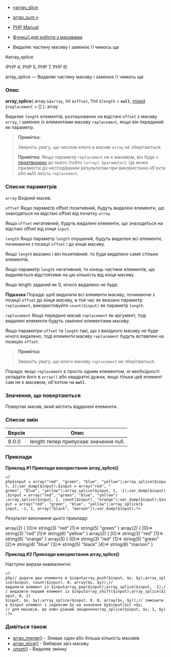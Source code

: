 - [«array_slice](function.array-slice.md)
- [array_sum »](function.array-sum.md)

- [PHP Manual](index.md)
- [Функції для роботи з масивами](ref.array.md)
- Видаляє частину масиву і замінює її чимось ще

#array_splice

(PHP 4, PHP 5, PHP 7, PHP 8)

array_splice — Видаляє частину масиву і замінює її чимось ще

### Опис

**array_splice**(
array `&$array`,
int `$offset`,
?int `$length` = **`null`**,
[mixed](language.types.declarations.md#language.types.declarations.mixed)
`$replacement` = []
): array

Видаляє `length` елементів, розташованих на відстані `offset` з
масиву `array`, і замінює їх елементами масиву `replacement`, якщо він
переданий як параметр.

> **Примітка**:
>
> Зверніть увагу, що числові ключі в масиві `array` не
> зберігаються.

> **Примітка**: Якщо параметр `replacement` не є масивом, він
> буде > [перетворено](language.types.array.md#language.types.array.casting)
> до нього (тобто `(array) $parameter`). Це може призвести до
> несподіваним результатам при використанні об'єкта або **`null`**
> якість `replacement`.

### Список параметрів

`array`
Вхідний масив.

`offset`
Якщо параметр offset позитивний, будуть видалені елементи,
що знаходяться на відстані offset від початку `array`.

Якщо `offset` негативний, будуть видалені елементи, що знаходяться на
відстані offset від кінця `input`.

`length`
Якщо параметр `length` опущений, будуть видалені всі елементи, починаючи з
позиції `offset` і до кінця масиву.

Якщо `length` вказано і він позитивний, то буде видалено саме стільки
елементів.

Якщо параметр `length` негативний, то кінець частини елементів, що видаляється
відстоятиме на цю кількість від кінця масиву.

Якщо length заданий як 0, нічого видалено не буде.

**Підказка**
Порада: щоб видалити всі елементи масиву, починаючи з позиції
`offset` до кінця масиву, в той час як вказано параметр `replacement`,
використовуйте `count($input)` як параметр `length`.

`replacement`
Якщо передано масив `replacement` як аргумент, тоді видалені
елементи будуть замінені елементами масиву.

Якщо параметри `offset` та `length` такі, що з вихідного масиву не
буде нічого видалено, тоді елементи масиву `replacement` будуть
вставлені на позицію `offset`.

> **Примітка**:
>
> Зверніть увагу, що ключі масиву `replacement` не зберігаються.

Порада: якщо `replacement` є просто одним елементом, ні
необхідності укладати його в `array()` або квадратні дужки, якщо
тільки цей елемент сам не є масивом, об'єктом чи **`null`**.

### Значення, що повертаються

Повертає масив, який містить віддалені елементи.

### Список змін

| Версія | Опис                                  |
| ------ | ------------------------------------- |
| 8.0.0  | length тепер припускає значення null. |

### Приклади

**Приклад #1 Приклади використання **array_splice()****

` <?php$input = array("red", "green", "blue", "yellow");array_splice($input, 2);var_dump($input);$input = array("red", " green", "blue", "yellow");array_splice($input, 1, -1);var_dump($input);$input = array("red", "green", "blue", "yellow") ;array_splice($input, 1, count($input), "orange");var_dump($input);$input = array("red", "green", "blue", "yellow");array_splice($ input, -1, 1, array("black", "maroon"));var_dump($input);?> `

Результат виконання цього прикладу:

array(2) {
[0]=>
string(3) "red"
[1]=>
string(5) "green"
}
array(2) {
[0]=>
string(3) "red"
[1]=>
string(6) "yellow"
}
array(2) {
[0]=>
string(3) "red"
[1]=>
string(6) "orange"
}
array(5) {
[0]=>
string(3) "red"
[1]=>
string(5) "green"
[2]=>
string(4) "blue"
[3]=>
string(5) "black"
[4]=>
string(6) "maroon"
}

**Приклад #2 Приклади використання **array_splice()****

Наступні вирази еквівалентні:

` <?php// додати два елемента в $inputarray_push($input, $x, $y);array_splice($input, count($input), 0, array($x, $y));//  видалити елемент із $inputarray_pop($input);array_splice($input, -1);// видалити перший елемент із $inputarray_shift($input);array_splice($input, 0, 1) $input, $x, $y);array_splice($input, 0, 0, array($x, $y));// замінити в $input елемент з індексом $x на значення $y$input[$x] =$y; // для масивів, де ключ рівний зміщенняarray_splice($input, $x, 1, $y);?> `

### Дивіться також

- [array_merge()](function.array-merge.md) - Зливає один або
більша кількість масивів
- [array_slice()](function.array-slice.md) - Вибирає зріз масиву
- [unset()](function.unset.md) - Видаляє змінну
